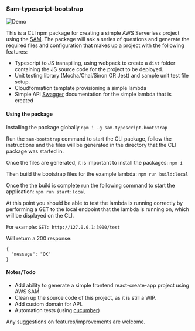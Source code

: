 ### Sam-typescript-bootstrap

![Demo](https://user-images.githubusercontent.com/44706704/100780085-34c6fd80-3401-11eb-9fae-04ef89da43d1.gif)

This is a CLI npm package for creating a simple AWS Serverless project using the [SAM](https://aws.amazon.com/serverless/sam/). The package will ask a series of questions and generate the required files and configuration that makes up a project with the following features:

- Typescript to JS transpiling, using webpack to create a `dist` folder containing the JS source code for the project to be deployed.
- Unit testing library (Mocha/Chai/Sinon OR Jest) and sample unit test file setup.
- Cloudformation template provisioning a simple lambda
- Simple API [Swagger](https://swagger.io/) documentation for the simple lambda that is created

#### Using the package

Installing the package globally
`npm i -g sam-typescript-bootstrap`

Run the `sam-bootstrap` command to start the CLI package, follow the instructions and the files will be generated in the directory that the CLI package was started in.

Once the files are generated, it is important to install the packages:
`npm i`

Then build the bootstrap files for the example lambda:
`npm run build:local`

Once the the build is complete run the following command to start the application:
`npm run start:local`

At this point you should be able to test the lambda is running correctly by performing a GET to the local endpoint that the lambda is running on, which will be displayed on the CLI.

For example:
`GET: http://127.0.0.1:3000/test`

Will return a 200 response:

    {
      "message": "OK"
    }

#### Notes/Todo

- Add ability to generate a simple frontend react-create-app project using AWS SAM
- Clean up the source code of this project, as it is still a WIP.
- Add custom domain for API.
- Automation tests (using [cucumber](https://cucumber.io/docs/cucumber/))

Any suggestions on features/improvements are welcome.
